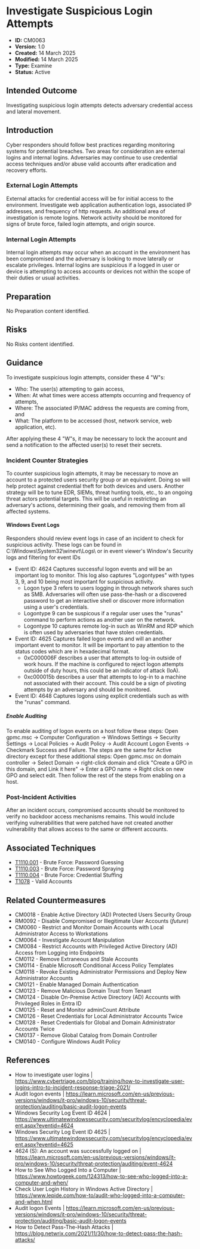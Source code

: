 # Investigate Suspicious Login Attempts

* **ID:** CM0063
* **Version:** 1.0
* **Created:** 14 March 2025
* **Modified:** 14 March 2025
* **Type:** Examine
* **Status:** Active

## Intended Outcome

Investigating suspicious login attempts detects adversary credential access and lateral movement.  

## Introduction

Cyber responders should follow best practices regarding monitoring systems for potential breaches. Two areas for consideration are external logins and internal logins. Adversaries may continue to use credential access techniques and/or abuse valid accounts after eradication and recovery efforts. 

### External Login Attempts

External attacks for credential access will be for initial access to the environment. Investigate web application authentication logs, associated IP addresses, and frequency of http requests. An additional area of investigation is remote logins. Network activity should be monitored for signs of brute force, failed login attempts, and origin source. 

### Internal Login Attempts

Internal login attempts may occur when an account in the environment has been compromised and the adversary is looking to move laterally or escalate privileges. Internal logins are suspicious if a logged in user or device is attempting to access accounts or devices not within the scope of their duties or usual activities. 

## Preparation

No Preparation content identified.

## Risks

No Risks content identified.

## Guidance

To investigate suspicious login attempts, consider these 4 "W"s: 

- Who: The user(s) attempting to gain access,
- When: At what times were access attempts occurring and frequency of attempts,
- Where: The associated IP/MAC address the requests are coming from, and
- What: The platform to be accessed (host, network service, web application, etc). 

After applying these 4 "W"s, it may be necessary to lock the account and send a notification to the affected user(s) to reset their secrets. 

### Incident Counter Strategies

To counter suspicious login attempts, it may be necessary to move an account to a protected users security group or an equivalent. Doing so will help protect against credential theft for both devices and users.
Another strategy will be to tune EDR, SIEMs, threat hunting tools, etc., to an ongoing threat actors potential targets. This will be useful in restricting an adversary's actions, determining their goals, and removing them from all affected systems. 

#### Windows Event Logs

Responders should review event logs in case of an incident to check for suspicious activity. These logs can be found in C:\Windows\System32\winevt\Logs\ or in event viewer's Window's Security logs and filtering for event IDs 
* Event ID: 4624 Captures successful logon events and will be an important log to monitor. This log also captures "Logontypes" with types 3, 9, and 10 being most important for suspicious activity. 
    - Logon type 3 refers to users logging in through network shares such as SMB. Adversaries will often use pass-the-hash or a discovered password to get an interactive shell or discover more information using a user's credentials. 
    - Logontype 9 can be suspicous if a regular user uses the "runas" command to perform actions as another user on the network. 
    - Logontype 10 captures remote log-in such as WinRM and RDP which is often used by adversaries that have stolen credentials. 
 * Event ID: 4625 Captures failed logon events and will an another important event to monitor. It will be important to pay attention to the status codes which are in hexadecimal format.
     - 0xC000006F describes a user that attempts to log-in outside of work hours. If the machine is configured to reject logon attempts outside of duty hours, this could be an indicator of attack (IoA).
     - 0xc000015b describes a user that attempts to log-in to a machine not associated with their account. This could be a sign of pivoting attempts by an adversary and should be monitored. 
* Event ID: 4648 Captures logons using explicit credentials such as with the "runas" command. 

##### Enable Auditing

To enable auditing of logon events on a host follow these steps: Open gpmc.msc -> Computer Configuration -> Windows Settings -> Security Settings -> Local Policies -> Audit Policy -> Audit Account Logon Events -> Checkmark Success and Failure. 
The steps are the same for Active directory except for these additional steps: Open gpmc.msc on domain controller -> Select Domain -> right-click domain and click "Create a GPO in this domain, and Link it here" -> Enter a GPO name -> Right click on new GPO and select edit. Then follow the rest of the steps from enabling on a host. 

### Post-Incident Activities

After an incident occurs, compromised accounts should be monitored to verify no backdoor access mechanisms remains. This would include verifying vulnerabilities that were patched have not created another vulnerability that allows access to the same or different accounts. 

## Associated Techniques

- [T1110.001](https://attack.mitre.org/techniques/T1110/001/) - Brute Force: Password Guessing
- [T1110.003](https://attack.mitre.org/techniques/T1110/003/) - Brute Force: Password Spraying
- [T1110.004](https://attack.mitre.org/techniques/T1110/004/) - Brute Force: Credential Stuffing
- [T1078](https://attack.mitre.org/techniques/T1078/) - Valid Accounts

## Related Countermeasures

- CM0018 - Enable Active Directory (AD) Protected Users Security Group
- RM0092 - Disable Compromised or Illegitimate User Accounts (*future*)
- CM0060 - Restrict and Monitor Domain Accounts with Local Administrator Access to Workstations
- CM0064 - Investigate Account Manipulation
- CM0084 - Restrict Accounts with Privileged Active Directory (AD) Access from Logging into Endpoints
- CM0112 - Remove Extraneous and Stale Accounts
- CM0114 - Enable Microsoft Conditional Access Policy Templates
- CM0118 - Revoke Existing Administrator Permissions and Deploy New Administrator Accounts
- CM0121 - Enable Managed Domain Authentication
- CM0123 - Remove Malicious Domain Trust from Tenant
- CM0124 - Disable On-Premise Active Directory (AD) Accounts with Privileged Roles in Entra ID
- CM0125 - Reset and Monitor adminCount Attribute
- CM0126 - Reset Credentials for Local Administrator Accounts Twice
- CM0128 - Reset Credentials for Global and Domain Administrator Accounts Twice
- CM0137 - Remove Global Catalog from Domain Controller
- CM0140 - Configure Windows Audit Policy

## References

- How to investigate user logins | <https://www.cybertriage.com/blog/training/how-to-investigate-user-logins-intro-to-incident-response-triage-2021/>
- Audit logon events | <https://learn.microsoft.com/en-us/previous-versions/windows/it-pro/windows-10/security/threat-protection/auditing/basic-audit-logon-events>
- Windows Security Log Event ID 4624 | <https://www.ultimatewindowssecurity.com/securitylog/encyclopedia/event.aspx?eventid=4624>
- Windows Security Log Event ID 4625 | <https://www.ultimatewindowssecurity.com/securitylog/encyclopedia/event.aspx?eventid=4625>
- 4624 (S): An account was successfully logged on | <https://learn.microsoft.com/en-us/previous-versions/windows/it-pro/windows-10/security/threat-protection/auditing/event-4624>
- How to See Who Logged Into a Computer | <https://www.howtogeek.com/124313/how-to-see-who-logged-into-a-computer-and-when/>
- Check User Login History in Windows Active Directory | <https://www.lepide.com/how-to/audit-who-logged-into-a-computer-and-when.html>
- Audit logon Events | <https://learn.microsoft.com/en-us/previous-versions/windows/it-pro/windows-10/security/threat-protection/auditing/basic-audit-logon-events>
- How to Detect Pass-The-Hash Attacks | <https://blog.netwrix.com/2021/11/30/how-to-detect-pass-the-hash-attacks/>

